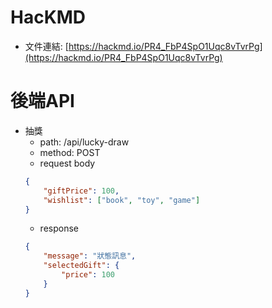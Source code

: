 # HacKMD

- 文件連結: [https://hackmd.io/PR4_FbP4SpO1Uqc8vTvrPg](https://hackmd.io/PR4_FbP4SpO1Uqc8vTvrPg)

# 後端API

- 抽獎
	- path: /api/lucky-draw
	- method: POST
	- request body
	```json
	{
		"giftPrice": 100,
		"wishlist": ["book", "toy", "game"]
	}
	```
	- response
	```json
	{
		"message": "狀態訊息",
		"selectedGift": {
			"price": 100
		}
	}
	```
